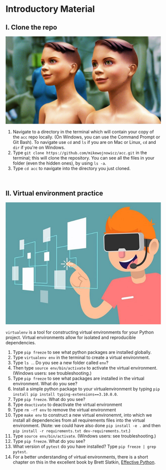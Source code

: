 # Introductory Material


## I. Clone the repo 

![clone](../pics/clone.jpeg)

1. Navigate to a directory in the terminal which will contain your copy of the `acc` repo locally.  (On Windows, you can use the Command Prompt or Git Bash).  To navigate use `cd` and `ls` if you are on Mac or Linux, `cd` and `dir` if you're on Windows.
2. Type `git clone https://github.com/mikewojnowicz/acc.git` in the terminal; this will clone the repository. You can see all the files in your folder (even the hidden ones), by using `ls -a`.
3. Type `cd acc` to navigate into the directory you just cloned. 

<div style="page-break-after: always;"></div>
<br>

## II. Virtual environment practice  

![virtualenv](../pics/virtualenv.jpeg)

`virtualenv` is a tool for constructing virtual environments for your Python project.
Virtual environments allow for isolated and reproducible dependencies.


1. Type `pip freeze` to see what python packages are installed globally. 
2. Type `virtualenv env` in the terminal to create a virtual environment. 
3. Type `ls .`.  Do you see a new folder called `env`?
4. Then type `source env/bin/activate` to activate the virtual environment.  (Windows users: see troubleshooting.)
5. Type `pip freeze` to see what packages are installed in the virtual environment.  What do you see?
6. Install a simple python package to your virtualenvironment by typing `pip install pip install typing-extensions==3.10.0.0`.   
7.  Type `pip freeze`.  What do you see?
8. Type `deactivate` to deactivate the virtual environment
9. Type `rm -rf env` to remove the virtual environment 
10.  Type `make env` to construct a new virtual environemnt, into which we install all dependencies from all requirements files into the virtual environment.  (Note: we could have also done `pip install -e .` and then `pip install -r requirements.txt dev-requirements.txt`.)
11. Type `source env/bin/activate`.  (Windows users: see troubleshooting.)
12. Type `pip freeze`.  What do you see?
13. What version of `pytest` do you have installed?  Type `pip freeze | grep pytest`.  
14. For a better understanding of virtual environments, there is a short chapter on this in the excellent book by Brett Slatkin, [Effective Python](https://www.oreilly.com/library/view/effective-python-59/9780134034416/).

<div style="page-break-after: always;"></div>
<br>
